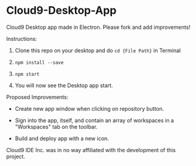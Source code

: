 # Cloud9-Desktop-App
Cloud9 Desktop app made in Electron. Please fork and add improvements!

Instructions:

1. Clone this repo on your desktop and do `cd {File Path}` in Terminal

2. `npm install --save`

3. `npm start`

4. You will now see the Desktop app start.

Proposed Improvements:

- Create new app window when clicking on repository button.

- Sign into the app, itself, and contain an array of workspaces in a "Workspaces" tab on the toolbar.

- Build and deploy app with a new icon.

Cloud9 IDE Inc. was in no way affiliated with the development of this project.
